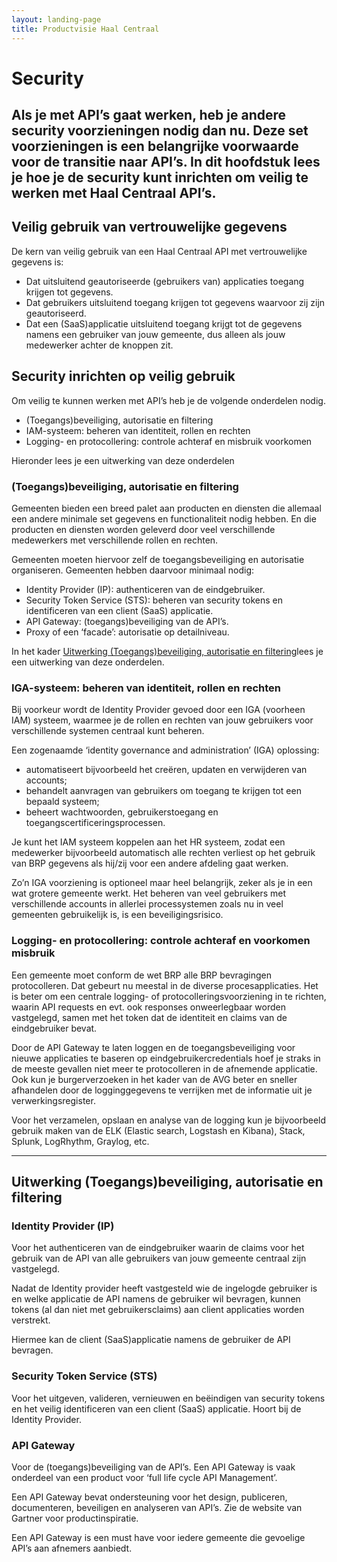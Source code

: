 ```yaml
---
layout: landing-page
title: Productvisie Haal Centraal
---
```


# Security

## Als je met API’s gaat werken, heb je andere security voorzieningen nodig dan nu. Deze set voorzieningen is een belangrijke voorwaarde voor de transitie naar API’s. In dit hoofdstuk lees je hoe je de security kunt inrichten om veilig te werken met Haal Centraal API’s. 

## Veilig gebruik van vertrouwelijke gegevens
De kern van veilig gebruik van een Haal Centraal API met vertrouwelijke gegevens is:
* Dat uitsluitend geautoriseerde (gebruikers van) applicaties toegang krijgen tot gegevens.
* Dat gebruikers uitsluitend toegang krijgen tot gegevens waarvoor zij zijn geautoriseerd.
* Dat een (SaaS)applicatie uitsluitend toegang krijgt tot de gegevens namens een gebruiker van jouw gemeente, dus alleen als jouw medewerker achter de knoppen zit.
 
## Security inrichten op veilig gebruik
Om veilig te kunnen werken met API’s heb je de volgende onderdelen nodig.
* (Toegangs)beveiliging, autorisatie en filtering
* IAM-systeem: beheren van identiteit, rollen en rechten
* Logging- en protocollering: controle achteraf en misbruik voorkomen

Hieronder lees je een uitwerking van deze onderdelen

### (Toegangs)beveiliging, autorisatie en filtering
Gemeenten bieden een breed palet aan producten en diensten die allemaal een andere minimale set gegevens en functionaliteit nodig hebben. En die producten en diensten worden geleverd door veel verschillende medewerkers met verschillende rollen en rechten. 

Gemeenten moeten hiervoor zelf de toegangsbeveiliging en autorisatie organiseren. Gemeenten hebben daarvoor minimaal nodig:

* Identity Provider (IP): authenticeren van de eindgebruiker.
* Security Token Service (STS): beheren van security tokens en identificeren van een client (SaaS) applicatie.
* API Gateway: (toegangs)beveiliging van de API’s.
* Proxy of een ‘facade’: autorisatie op detailniveau.

In het kader [Uitwerking (Toegangs)beveiliging, autorisatie en filtering](https://github.com/VNG-Realisatie/Haal-Centraal-new/blob/main/docs/security.md#uitwerking-toegangsbeveiliging-autorisatie-en-filtering)lees je een uitwerking van deze onderdelen.

### IGA-systeem: beheren van identiteit, rollen en rechten
Bij voorkeur wordt de Identity Provider gevoed door een IGA (voorheen IAM) systeem, waarmee je de rollen en rechten van jouw gebruikers voor verschillende systemen centraal kunt beheren. 

Een zogenaamde ‘identity governance and administration’ (IGA) oplossing: 
* automatiseert bijvoorbeeld het creëren, updaten en verwijderen van accounts; 
* behandelt aanvragen van gebruikers om toegang te krijgen tot een bepaald systeem; 
* beheert wachtwoorden, gebruikerstoegang en toegangscertificeringsprocessen. 

Je kunt het IAM systeem koppelen aan het HR systeem, zodat een medewerker bijvoorbeeld automatisch alle rechten verliest op het gebruik van BRP gegevens als hij/zij voor een andere afdeling gaat werken.

Zo’n IGA voorziening is optioneel maar heel belangrijk, zeker als je in een wat grotere gemeente werkt. Het beheren van veel gebruikers met verschillende accounts in allerlei processystemen zoals nu in veel gemeenten gebruikelijk is, is een beveiligingsrisico.

### Logging- en protocollering: controle achteraf en voorkomen misbruik
Een gemeente moet conform de wet BRP alle BRP bevragingen protocolleren. Dat gebeurt nu meestal in de diverse procesapplicaties. Het is beter om een centrale logging- of protocolleringsvoorziening in te richten, waarin API requests en evt. ook responses onweerlegbaar worden vastgelegd, samen met het token dat de identiteit en claims van de eindgebruiker bevat. 

Door de API Gateway te laten loggen en de toegangsbeveiliging voor nieuwe applicaties te baseren op eindgebruikercredentials hoef je straks in de meeste gevallen niet meer te protocolleren in de afnemende applicatie. Ook kun je burgerverzoeken in het kader van de AVG beter en sneller afhandelen door de logginggegevens te verrijken met de informatie uit je verwerkingsregister. 

Voor het verzamelen, opslaan en analyse van de logging kun je bijvoorbeeld gebruik maken van de ELK (Elastic search, Logstash en Kibana), Stack, Splunk, LogRhythm, Graylog, etc.

------------------
## Uitwerking (Toegangs)beveiliging, autorisatie en filtering

### Identity Provider (IP)	
Voor het authenticeren van de eindgebruiker waarin de claims voor het gebruik van de API van alle gebruikers van jouw gemeente centraal zijn vastgelegd. 

Nadat de Identity provider heeft vastgesteld wie de ingelogde gebruiker is en welke applicatie de API namens de gebruiker wil bevragen, kunnen tokens (al dan niet met gebruikersclaims) aan client applicaties worden verstrekt. 

Hiermee kan de client (SaaS)applicatie namens de gebruiker de API bevragen.

### Security Token Service (STS)	
Voor het uitgeven, valideren, vernieuwen en beëindigen van security tokens en het veilig identificeren van een client (SaaS) applicatie. Hoort bij de Identity Provider.

### API Gateway	
Voor de (toegangs)beveiliging van de API’s. Een API Gateway is vaak onderdeel van een product voor ‘full life cycle API Management’. 

Een API Gateway bevat ondersteuning voor het design, publiceren, documenteren, beveiligen en analyseren van API’s. Zie de website van Gartner voor productinspiratie. 

Een API Gateway is een must have voor iedere gemeente die gevoelige API’s aan afnemers aanbiedt.
